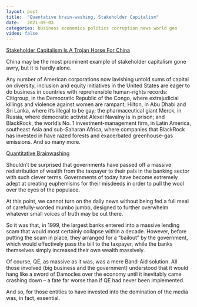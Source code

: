 ```yaml
---
layout: post
title:  "Quantative brain-washing, Stakeholder Capitalism"
date:   2021-09-03
categories: business economics politics corruption news world geo
video: false
---
```


[Stakeholder Capitalism Is A Trojan Horse For China](//www.zerohedge.com/political/stakeholder-capitalism-trojan-horse-china)

China may be the most prominent example of stakeholder capitalism gone awry, but it is hardly alone.

Any number of American corporations now lavishing untold sums of capital on diversity, inclusion and equity initiatives in the United States are eager to do business in countries with reprehensible human-rights records: Citigroup, in the Democratic Republic of the Congo, where extrajudicial killings and violence against women are rampant; Hilton, in Abu Dhabi and Sri Lanka, where it’s illegal to be gay; the pharmaceutical giant Merck, in Russia, where democratic activist Alexei Navalny is in prison; and BlackRock, the world’s No. 1 investment-management firm, in Latin America, southeast Asia and sub-Saharan Africa, where companies that BlackRock has invested in have razed forests and exacerbated greenhouse-gas emissions. And so many more.

[Quantitative Brainwashing](//www.zerohedge.com/economics/quantitative-brainwashing)

Shouldn’t be surprised that governments have passed off a massive redistribution of wealth from the taxpayer to their pals in the banking sector with such clever terms. Governments of today have become extremely adept at creating euphemisms for their misdeeds in order to pull the wool over the eyes of the populace.

At this point, we cannot turn on the daily news without being fed a full meal of carefully-worded mumbo jumbo, designed to further overwhelm whatever small voices of truth may be out there.

So it was that, in 1999, the largest banks entered into a massive lending scam that would most certainly collapse within a decade. However, before putting the scam in place, they arranged for a “bailout” by the government, which would effectively pass the bill to the taxpayer, while the banks themselves simply increased their own wealth massively.

Of course, QE, as massive as it was, was a mere Band-Aid solution. All those involved (big business and the government) understood that it would hang like a sword of Damocles over the economy until it inevitably came crashing down – a fate far worse than if QE had never been implemented.

And so, for those entities to have invested into the domination of the media was, in fact, essential. 